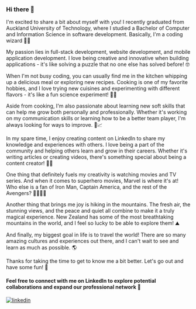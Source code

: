### Hi there 👋

I'm excited to share a bit about myself with you! I recently graduated from Auckland University of Technology, where I studied a Bachelor of Computer and Information Science in software development. Basically, I'm a coding wizard 🧙‍♂️

My passion lies in full-stack development, website development, and mobile application development. I love being creative and innovative when building applications - it's like solving a puzzle that no one else has solved before! 🤓

When I'm not busy coding, you can usually find me in the kitchen whipping up a delicious meal or exploring new recipes. Cooking is one of my favorite hobbies, and I love trying new cuisines and experimenting with different flavors - it's like a fun science experiment! 🍳🧪

Aside from cooking, I'm also passionate about learning new soft skills that can help me grow both personally and professionally. Whether it's working on my communication skills or learning how to be a better team player, I'm always looking for ways to improve. 💼📈

In my spare time, I enjoy creating content on LinkedIn to share my knowledge and experiences with others. I love being a part of the community and helping others learn and grow in their careers. Whether it's writing articles or creating videos, there's something special about being a content creator! 🎥📝

One thing that definitely fuels my creativity is watching movies and TV series. And when it comes to superhero movies, Marvel is where it's at! Who else is a fan of Iron Man, Captain America, and the rest of the Avengers? 🦸‍♂️🦸‍♀️

Another thing that brings me joy is hiking in the mountains. The fresh air, the stunning views, and the peace and quiet all combine to make it a truly magical experience. New Zealand has some of the most breathtaking mountains in the world, and I feel so lucky to be able to explore them! ⛰️

And finally, my biggest goal in life is to travel the world! There are so many amazing cultures and experiences out there, and I can't wait to see and learn as much as possible. 🌎

Thanks for taking the time to get to know me a bit better. Let's go out and have some fun! 🤩

#### Feel free to connect with me on LinkedIn to explore potential collaborations and expand our professional network 👥
[![linkedin](https://img.shields.io/badge/linkedin-0A66C2?style=for-the-badge&logo=linkedin&logoColor=white)](https://www.linkedin.com/in/karan-h-patel/)

